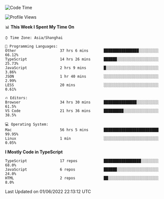 <!--START_SECTION:waka-->
![Code Time](http://img.shields.io/badge/Code%20Time-2%2C045%20hrs%2027%20mins-blue)

![Profile Views](http://img.shields.io/badge/Profile%20Views-0-blue)

📊 **This Week I Spent My Time On** 

```text
⌚︎ Time Zone: Asia/Shanghai

💬 Programming Languages: 
Other                    37 hrs 6 mins       ████████████████░░░░░░░░░   66.12% 
TypeScript               14 hrs 26 mins      ██████░░░░░░░░░░░░░░░░░░░   25.73% 
JavaScript               2 hrs 9 mins        █░░░░░░░░░░░░░░░░░░░░░░░░   3.86% 
JSON                     1 hr 40 mins        ░░░░░░░░░░░░░░░░░░░░░░░░░   2.99% 
LESS                     20 mins             ░░░░░░░░░░░░░░░░░░░░░░░░░   0.61%

🔥 Editors: 
Browser                  34 hrs 30 mins      ███████████████░░░░░░░░░░   61.5% 
VS Code                  21 hrs 36 mins      █████████░░░░░░░░░░░░░░░░   38.5%

💻 Operating System: 
Mac                      56 hrs 5 mins       █████████████████████████   99.95% 
Linux                    1 min               ░░░░░░░░░░░░░░░░░░░░░░░░░   0.05%

```

**I Mostly Code in TypeScript** 

```text
TypeScript               17 repos            █████████████████░░░░░░░░   68.0% 
JavaScript               6 repos             ██████░░░░░░░░░░░░░░░░░░░   24.0% 
HTML                     2 repos             ██░░░░░░░░░░░░░░░░░░░░░░░   8.0%

```



 Last Updated on 01/06/2022 22:13:12 UTC
<!--END_SECTION:waka-->
